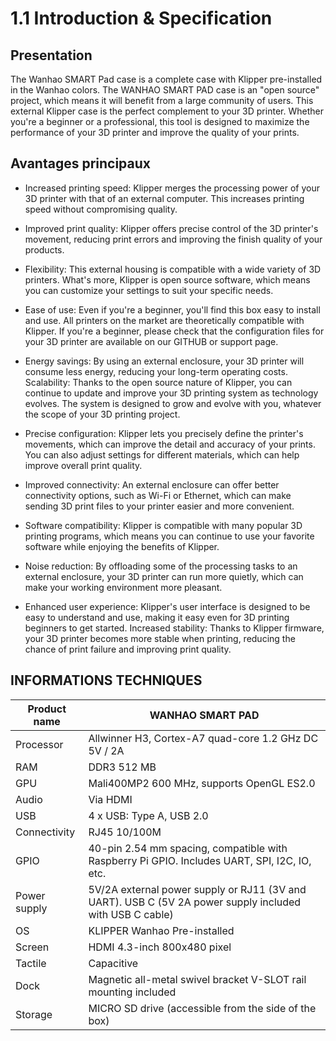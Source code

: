 # 1.1 Introduction & Specification

## Presentation

The Wanhao SMART Pad case is a complete case with Klipper pre-installed in the Wanhao colors. The WANHAO SMART PAD case is an "open source" project, which means it will benefit from a large community of users. This external Klipper case is the perfect complement to your 3D printer. Whether you're a beginner or a professional, this tool is designed to maximize the performance of your 3D printer and improve the quality of your prints.

## Avantages principaux

- Increased printing speed: Klipper merges the processing power of your 3D printer with that of an external computer. This increases printing speed without compromising quality.

- Improved print quality: Klipper offers precise control of the 3D printer's movement, reducing print errors and improving the finish quality of your products.

- Flexibility: This external housing is compatible with a wide variety of 3D printers. What's more, Klipper is open source software, which means you can customize your settings to suit your specific needs.

- Ease of use: Even if you're a beginner, you'll find this box easy to install and use. All printers on the market are theoretically compatible with Klipper. If you're a beginner, please check that the configuration files for your 3D printer are available on our GITHUB or support page.

- Energy savings: By using an external enclosure, your 3D printer will consume less energy, reducing your long-term operating costs.
Scalability: Thanks to the open source nature of Klipper, you can continue to update and improve your 3D printing system as technology evolves. The system is designed to grow and evolve with you, whatever the scope of your 3D printing project.

- Precise configuration: Klipper lets you precisely define the printer's movements, which can improve the detail and accuracy of your prints. You can also adjust settings for different materials, which can help improve overall print quality.

- Improved connectivity: An external enclosure can offer better connectivity options, such as Wi-Fi or Ethernet, which can make sending 3D print files to your printer easier and more convenient.

- Software compatibility: Klipper is compatible with many popular 3D printing programs, which means you can continue to use your favorite software while enjoying the benefits of Klipper.

- Noise reduction: By offloading some of the processing tasks to an external enclosure, your 3D printer can run more quietly, which can make your working environment more pleasant.

- Enhanced user experience: Klipper's user interface is designed to be easy to understand and use, making it easy even for 3D printing beginners to get started.
Increased stability: Thanks to Klipper firmware, your 3D printer becomes more stable when printing, reducing the chance of print failure and improving print quality.

## INFORMATIONS TECHNIQUES

| Product name | WANHAO SMART PAD |
| ------------- | ------------- |
| Processor | Allwinner H3, Cortex-A7 quad-core 1.2 GHz DC 5V / 2A |
| RAM | DDR3 512 MB|
| GPU | Mali400MP2 600 MHz, supports OpenGL ES2.0|
| Audio | Via HDMI |
| USB | 4 x USB: Type A, USB 2.0 |
| Connectivity | RJ45 10/100M |
| GPIO | 40-pin 2.54 mm spacing, compatible with Raspberry Pi GPIO. Includes UART, SPI, I2C, IO, etc. |
| Power supply | 5V/2A external power supply or RJ11 (3V and UART). USB C (5V 2A power supply included with USB C cable)|
| OS | KLIPPER Wanhao Pre-installed |
| Screen | HDMI 4.3-inch 800x480 pixel |
| Tactile | Capacitive |
| Dock | Magnetic all-metal swivel bracket V-SLOT rail mounting included |
| Storage | MICRO SD drive (accessible from the side of the box)|


